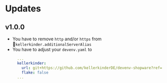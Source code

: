 # Updates

## v1.0.0
* You have to remove `http` and/or `https` from `kellerkinder.additionalServerAlias`
* You have to adjust your `devenv.yaml` to
  ```yml
    ...
    kellerkinder:
      url: git+https://github.com/kellerkinderDE/devenv-shopware?ref=v1.0.0
      flake: false
    ...
  ```
